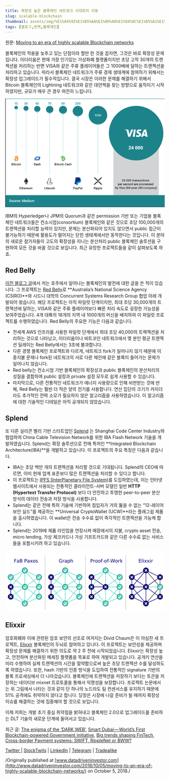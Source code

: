 ```yaml
---
title: 확장성 높은 블록체인 네트워크 시대로의 이동
slug: scalable-blockchain
thumbnail: assets/img/%E1%84%92%E1%85%AA%E1%86%A8%E1%84%8C%E1%85%A1%E1%86%BC%E1%84%89%E1%85%A5%E1%86%BC%20%E1%84%82%E1%85%A9%E1%87%81%E1%84%8B%E1%85%B3%E1%86%AB%20%E1%84%87%E1%85%B3%E1%86%AF%E1%84%85%E1%85%A9%E1%86%A8%E1%84%8E%E1%85%A6%E1%84%8B%E1%85%B5%E1%86%AB%20%E1%84%82%E1%85%A6%E1%84%90%E1%85%B3%E1%84%8B%E1%85%AF%E1%84%8F%E1%85%B3%20%E1%84%89%E1%85%B5%E1%84%83%E1%85%A2%E1%84%85%E1%85%A9%E1%84%8B%E1%85%B4%20%E1%84%8B%E1%85%B5%E1%84%83%E1%85%A9%E1%86%BC/0*hOwpkiI_7yicJdvv.png
tags: [블로그,번역,블록체인]
---
```

  

원문: [Moving to an era of highly scalable Blockchain networks](https://medium.com/datadriveninvestor/moving-to-an-era-of-highly-scalable-blockchain-networks-5ed5c128c21e)

블록체인의 적용을 늦추고 있는 단점이라 할만 한 것을 꼽자면, 그것은 바로 확장성 문제입니다. 이더리움은 현재 가장 인기있는 가상화폐 플랫폼이지만 초당 고작 30개의 트랜젝션을 처리하는 반면 VISA와 같은 주류 플레이어들은 그 1000배에 달하는 트랜젝션을 처리하고 있습니다. 따라서 블록체인 네트워크가 주류 경제 생태계에 참여하기 위해서는 확장성 업그레이드가 필수적입니다. 결국 시장은 이러한 문제를 해결하기 위해서 Bitcoin 블록체인의 Lightning 네트워크와 같은 대안책을 찾는 방향으로 움직이기 시작하였지만, 규모가 매우 큰 경우 여전히 느립니다.

![](/assets/img/%E1%84%92%E1%85%AA%E1%86%A8%E1%84%8C%E1%85%A1%E1%86%BC%E1%84%89%E1%85%A5%E1%86%BC%20%E1%84%82%E1%85%A9%E1%87%81%E1%84%8B%E1%85%B3%E1%86%AB%20%E1%84%87%E1%85%B3%E1%86%AF%E1%84%85%E1%85%A9%E1%86%A8%E1%84%8E%E1%85%A6%E1%84%8B%E1%85%B5%E1%86%AB%20%E1%84%82%E1%85%A6%E1%84%90%E1%85%B3%E1%84%8B%E1%85%AF%E1%84%8F%E1%85%B3%20%E1%84%89%E1%85%B5%E1%84%83%E1%85%A2%E1%84%85%E1%85%A9%E1%84%8B%E1%85%B4%20%E1%84%8B%E1%85%B5%E1%84%83%E1%85%A9%E1%86%BC/0*hOwpkiI_7yicJdvv.png)

IBM의 Hyperledger나 JPM의 Quorum과 같은 permission 기반 또는 기업용 블록체인 네트워크들은 컨소시엄(consortium) 블록체인와 같은 것으로 초당 100,000개의 트랜젝션을 처리할 능력이 있지만, 문제는 분산화되어 있지도 않으면서 public 접근이 불가능하기 때문에 활용도가 떨어지는 닫힌 생태계에서만 동작한다는 것입니다. 이 분야의 새로운 참가자들이 고도의 확장성을 지니는 분산처리 public 블록체인 솔루션을 구현하여 모든 것을 바꿀 것으로 보입니다. 최근 유망한 프로젝트들을 같이 살펴보도록 하죠.

## Red Belly
[이전 블로그 글](https://medium.com/datadriveninvestor/australia-leads-the-way-with-blockchain-innovation-e35c5b008a09)에서 저는 호주에서 일어나는 블록체인의 발전에 대한 글을 쓴 적이 있습니다. 그 프로젝트는 [Red Belly](https://redbellyblockchain.io/)로 **Australia’s National Science Agency (CSIRO)**와 시드니 대학의 Concurrent Systems Research Group 협업 아래 개발되어 왔습니다. 해당 프로젝트는 아직 파일럿 단계이지만, 최대 초당 30,000개의 트랜젝션에 달하는, VISA와 같은 주류 플레이어보다 빠른 처리 속도로 굉장한 가능성을 보여주었습니다. 4개 대륙의 18개의 지역 내 1000개의 머신을 배치하여 이 파일럿 프로젝트를 수행하였습니다. Red Belly의 주요한 기능은 다음과 같습니다.

* 전세계 AWS 인프라를 사용한 파일럿 단계에서 최대 초당 40,000의 트랙젝션을 처리하는 것으로 나타났고, 이더리움이나 비트코인 네트워크에서 몇 분인 평균 트랜젝션 딜레이는 Red Belly에서는 3초에 불과합니다.
* 다른 경쟁 블록체인 프로젝트와 다르게, 네트워크 fork가 일어나지 않기 때문에 이중지불 문제나 fork된 네트워크의 서로 다른 체인에 같은 블록이 들어가는 문제가 일어나지 않습니다.
* Red belly는 컨소시엄 기반 블록체인의 확장성과 public 블록체인의 분산처리의 성질을 결합하여 public 설정과 private 설정 모두로 쉽게 사용할 수 있습니다.
* 마지막으로, 다른 전통적인 네트워크가 에너지 사용량으로 인해 비판받는 것에 반해, Red Belly는 훨씬 더 적은 양의 전기를 사용합니다. 연산 집단의 크기가 커지더라도 추가적인 전력 소모가 필요하지 않은 알고리즘을 사용하였습니다. 이 알고리즘에 대한 기술적인 디테일은 아직 공개되지 않았습니다.

## Splend
또 다른 실리콘 벨리 기반 스타트업인 [Splend](https://www.splend.io/) 는 Shanghai Code Center Industry와 협업하여 China Cable Television Network를 위한 IBA Flash Network 기술을 개발하였습니다. Splend는 확장 솔루션으로 전매 특허인 **Integrated Blockchain Architecture(IBA)**을 개발하고 있습니다. 이 프로젝트의 주요 특징은 다음과 같습니다.

* IBA는 초당 백만 개의 트랜젝션을 처리할 것으로 기대됩니다. Splend의 CEO에 따르면, 이미 현재 업계 표준보다 많은 트랜젝션을 처리할 수 있다고 합니다.
* 이 프로젝트는 [IPFS (InterPlanetary File System)](https://ipfs.io/)를 도입하였는데, 이는 인터넷 웹사이트에서 사용되는 전통적인 클라이언트-서버 모델인 일반 **HTTP (Hypertext Transfer Protocol)** 보다 더 안전하고 투명한 peer-to-peer 분산 방식의 데이터 전송과 저장 방식을 사용합니다.
* Splend는 같은 전매 특허 기술에 기반하여 침입자가 거의 뚫을 수 없는 “12-레이어 보안 실드”를 제공하는 **Universal CryptoWallet (UCW)**라는 플래그쉽 제품을 출시하였습니다. 이 wallet은 전송 수수료 없이 즉각적인 트랜젝션을 가능케 합니다.
* Splend는 2019에 제품 라인업을 연장시켜 매장에서의 지불, crypto asset 전송, micro lending, 가상 체크카드나 가상 기프트카드와 같은 다른 수수료 없는 서비스들을 포함시키려 하고 있습니다.

![](/assets/img/%E1%84%92%E1%85%AA%E1%86%A8%E1%84%8C%E1%85%A1%E1%86%BC%E1%84%89%E1%85%A5%E1%86%BC%20%E1%84%82%E1%85%A9%E1%87%81%E1%84%8B%E1%85%B3%E1%86%AB%20%E1%84%87%E1%85%B3%E1%86%AF%E1%84%85%E1%85%A9%E1%86%A8%E1%84%8E%E1%85%A6%E1%84%8B%E1%85%B5%E1%86%AB%20%E1%84%82%E1%85%A6%E1%84%90%E1%85%B3%E1%84%8B%E1%85%AF%E1%84%8F%E1%85%B3%20%E1%84%89%E1%85%B5%E1%84%83%E1%85%A2%E1%84%85%E1%85%A9%E1%84%8B%E1%85%B4%20%E1%84%8B%E1%85%B5%E1%84%83%E1%85%A9%E1%86%BC/0*lkLUIUjxj5jqx_M-.png)

## Elixxir
암호화폐와 이에 관련된 암호 보안의 선조로 여겨지는 Divid Chaum은 이 야심찬 새 프로젝트, [Elixxir](http://www.elixxir.io/) 블록체인의 두뇌로 참여하고 있니다. 이 프로젝트는 보안성을 제공하며 확장성 문제를 해결하기 위한 의도로 약 2 주 전에 시작되었습니다. Elixxir는 확장성 높고, 안전하며 분산화된 메세징 플랫폼을 목표로 하여 개발되고 있습니다. 공개키 연산을 미리 수행하여 실제 트랜젝션의 시간을 절약함으로써 높은 초당 트랜젝션 수를 달성하도록 하였습니다. 또한, hash 기반의 인증 방식을 도입하여 전통적인 signature 기반의 블록 프로세싱에서 더 나아갔습니다. 블록체인에 트랜젝션을 저장하기 보다는 토큰을 저장하는 네이티브 mixnet 트로토콜을 통해서 익명성을 보장합니다. 프로젝트 논문에서는 위 그림에서 나타는 것과 같이 단 하나의 노드라도 팀 컨센서스를 유지하기 때문에 51% 공격에도 취약하지 않다고 합니다. 당장은 시장에 나갈 준비가 될 때까지 확장성 이슈를 해결하는 것에 집중해야 할 것으로 보입니다. 

이제 저희는 개발 초기 중심 취약점을 밝혀내고 블록체인 2.0으로 업그레이드를 준비하는 DLT 기술의 새로운 단계에 들어서고 있습니다.

최근 글: [The enigma of the ‘DARK WEB’](https://medium.com/datadriveninvestor/the-enigma-of-the-dark-web-20b78916a897), [Smart Dubai — World’s First Blockchain-powered Government initiative](https://medium.com/datadriveninvestor/smart-dubai-worlds-first-blockchain-powered-government-initiative-a5ed91544b30), [Big trends shaping FinTech](https://medium.com/datadriveninvestor/big-trends-shaping-fintech-a3e0c55233f0), [Cross-border Payment systems: SWIFT, RippleNet or BWW?](https://medium.com/datadriveninvestor/cross-border-payment-systems-swift-ripplenet-or-bww-891d5add58bf) 

[Twitter ](https://twitter.com/fklivestolearn) |  [StockTwits](https://stocktwits.com/trade_nut)  |  [LinkedIn](https://www.linkedin.com/in/faisal-khan-2a3009b/)  |  [Telegram](https://t.me/joinchat/IWzyHBGWCFwPQTe8Tm5H_Q) |  [Tradealike](http://www.tradealike.com/) 

/Originally published at [www.datadriveninvestor.com](http://www.datadriveninvestor.com/2018/10/05/moving-to-an-era-of-highly-scalable-blockchain-networks/) on October 5, 2018./ 